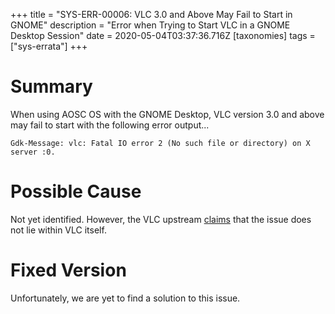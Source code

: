 +++
title = "SYS-ERR-00006: VLC 3.0 and Above May Fail to Start in GNOME"
description = "Error when Trying to Start VLC in a GNOME Desktop Session"
date = 2020-05-04T03:37:36.716Z
[taxonomies]
tags = ["sys-errata"]
+++

# Summary

When using AOSC OS with the GNOME Desktop, VLC version 3.0 and above may fail to start with the following error output...

```
Gdk-Message: vlc: Fatal IO error 2 (No such file or directory) on X server :0.
```

# Possible Cause

Not yet identified. However, the VLC upstream [claims](https://trac.videolan.org/vlc/ticket/18910#no1) that the issue does not lie within VLC itself.

# Fixed Version

Unfortunately, we are yet to find a solution to this issue.